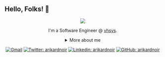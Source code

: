 ## Hello, Folks! 👋

<div align="center">
  
<img src="https://github.blog/wp-content/uploads/2018/10/46896184-b679fc80-ce30-11e8-88bf-921e9b788f7c.gif?resize=200%2C200" />

I'm a Software Engineer @ [vhsys](https://vhsys.com.br/).

<details>
  <summary> More about me</summary>
<div align="left">

``` js
const stebs = {
    personal: {
        fullName: 'Aristoteles Lopes',
        birthDate: '1995-03-05',
        pronouns: 'he' | 'his',
        interests: ['music', 'games', 'language learning', 'anime', 'basketball'],
        motivation: [
            'Just be humble, seat down'            
            'Peace, love, wine, sumol',
            'Making life easier and smarter through tech',
        ],
    },
    technical: {
        technologies: {
            frontEnd: {
                Javascript: ['Vue', 'Next', 'Jest'],
                HTML: ['HTML5', 'Semantic HTML'],
                CSS: ['sass', 'styled-components', 'Bootstrap', 'tailwind'],
            },
            backEnd: {
                php: ['codeigniter', 'laravel'],
                golang: []
            },
            architecture: ['Single Page Applications', 'Domain Driven Design'],
        },
    }
}
```
  </div>
</details>

[![Gmail](https://img.shields.io/twitter/url?label=email&logo=gmail&style=social&url=http%3A%2F%2Fmailto%3Aarikardnoir7%40gmail.com)](mailto:aristo.lopes@gmail.com)
[![Twitter: arikardnoir](https://img.shields.io/twitter/follow/arikardnoir?style=social)](https://twitter.com/arikardnoir)
[![Linkedin: arikardnoir](https://img.shields.io/badge/-arikardnoir-blue?style=flat-square&logo=Linkedin&logoColor=white&link=https://www.linkedin.com/in/arikardnoir/)](https://www.linkedin.com/in/arikardnoir/)
[![GitHub: arikardnoir](https://img.shields.io/github/followers/arikardnoir?label=follow&style=social)](https://github.com/arikardnoir)
</div>
